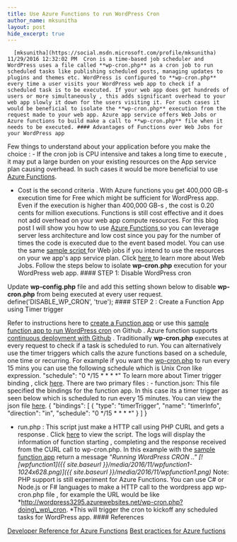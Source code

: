 ```yaml
---
title: Use Azure Functions to run WordPress Cron
author_name: mksunitha
layout: post
hide_excerpt: true
---
```

      [mksunitha](https://social.msdn.microsoft.com/profile/mksunitha)  11/29/2016 12:32:02 PM  Cron is a time-based job scheduler and WordPress uses a file called **wp-cron.php** as a cron job to run scheduled tasks like publishing scheduled posts, managing updates to plugins and themes etc. WordPress is configured to **wp-cron.php** every time a user visits your WordPress web app to check if a scheduled task is to be executed. If your web app does get hundreds of users or more simultaneously , this adds significant overhead to your web app slowly it down for the users visiting it. For such cases it would be beneficial to isolate the **wp-cron.php** execution from the request made to your web app. Azure app service offers Web Jobs or Azure functions to build make a call to **wp-cron.php** file when it needs to be executed. #### Advantages of Functions over Web Jobs for your WordPress app

 Few things to understand about your application before you make the choice :  - If the cron job is CPU intensive and takes a long time to execute , it may put a large burden on your existing resources on the App service plan causing overhead. In such cases it would be more beneficial to use [Azure Functions](https://azure.microsoft.com/en-us/services/functions/).
 - Cost is the second criteria . With Azure functions you get 400,000 GB-s execution time for Free which might be sufficient for WordPress app. Even if the execution is higher than 400,000 GB-s , the cost is 0.20 cents for million executions. Functions is still cost effective and it does not add overhead on your web app compute resources.
  For this blog post I will show you how to use [Azure Functions ](https://azure.microsoft.com/en-us/services/functions/) so you can leverage server less architecture and low cost since you pay for the number of times the code is executed due to the event based model. You can use the same [sample script ](https://github.com/SunBuild/WordPressCronFunction/blob/master/wpcronfunction/run.php)for Web jobs if you intend to use the resources on your we app's app service plan. Click [here ](https://docs.microsoft.com/en-us/azure/app-service-web/web-sites-create-web-jobs)to learn more about Web Jobs. Follow the steps below to isolate **wp-cron.php** execution for your WordPress web app. #### STEP 1: Disable WordPress cron

 Update **wp-config.php** file and add this setting shown below to disable **wp-cron.php** from being executed at every user request. define('DISABLE\_WP\_CRON', 'true'); #### STEP 2 : Create a Function App using Timer trigger

 Refer to instructions here to [create a Function app](https://docs.microsoft.com/en-us/azure/azure-functions/functions-create-first-azure-function-azure-portal) or use this [sample function app to run WordPress cron](https://github.com/SunBuild/WordPressCronFunction) on Github . Azure function supports [continuous deployment with Github](https://docs.microsoft.com/en-us/azure/azure-functions/functions-continuous-deployment) . Traditionally **wp-cron.php** executes at every request to check if a task is scheduled to run. You can alternatively use the timer triggers which calls the azure functions based on a schedule, one time or recurring. For example if you want the [wp-cron.php](https://github.com/SunBuild/WordPressCronFunction/blob/master/wpcronfunction/function.json) to run every 15 mins you can use the following schedule which is Unix Cron like expression. "schedule": "0 */15 * * * *" To learn more about Timer trigger binding , click [here](https://docs.microsoft.com/en-us/azure/azure-functions/functions-bindings-timer). There are two primary files :  - function.json: This file specified the bindings for the function app. In this case its a timer trigger as seen below which is scheduled to run every 15 minutes. You can view the json file [here](https://github.com/SunBuild/WordPressCronFunction/blob/master/wpcronfunction/function.json). { "bindings": [ { "type": "timerTrigger", "name": "timerInfo", "direction": "in", "schedule": "0 */15 * * * *" } ] }  
 - run.php : This script just make a HTTP call using PHP CURL and gets a response . Click [here](https://github.com/SunBuild/WordPressCronFunction/blob/master/wpcronfunction/run.php) to view the script. The logs will display the information of function starting , completing and the response received from the CURL call to wp-cron.php. In this example with the [sample function app](https://github.com/SunBuild/WordPressCronFunction/) return a message *"Running WordPress CRON .." [![wpfunction1]({{ site.baseurl }}/media/2016/11/wpfunction1-1024x628.png)]({{ site.baseurl }}/media/2016/11/wpfunction1.png)*
  Note: PHP support is still experiment for Azure Functions. You can use C# or Node.js or F# languages to make a HTTP call to the wordpress app wp-cron.php file , for example the URL would be like *http://wordpress3295.azurewebsites.net/wp-cron.php?doing\_wp\_cron. *This will trigger the cron to kickoff any scheduled tasks for WordPress app. #### References

 [Developer Reference for Azure Functions](https://docs.microsoft.com/en-us/azure/azure-functions/functions-reference) [Best practices for Azure fuctions](https://docs.microsoft.com/en-us/azure/azure-functions/functions-best-practices)     